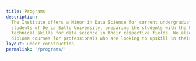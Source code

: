 ```yaml
---
title: Programs
description:
  The Institute offers a Minor in Data Science for current undergraduate
  students of De La Salle University, preparing the students with the knowledge and
  technical skills for data science in their respective fields. We also offer online
  diploma courses for professionals who are looking to upskill in their current fields.
layout: under_construction
permalink: '/programs/'
---
```

